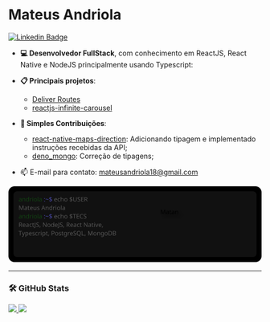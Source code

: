 # Mateus Andriola

[![Linkedin Badge](https://img.shields.io/badge/-Mateus%20Andriola-0066A1?style=flat-square&logo=Linkedin&logoColor=white&link=https://www.linkedin.com/in/mateusandriola/)](https://www.linkedin.com/in/mateusandriola/)

- **💻 Desenvolvedor FullStack**, com conhecimento em ReactJS, React Native e
  NodeJS principalmente usando Typescript:

- **📋 Principais projetos**:
  - [Deliver Routes](https://github.com/Matan18/APPEntregas)
  - [reactjs-infinite-carousel](https://github.com/reactjs-infinite-carousel)
- **🔧 Simples Contribuições**:
  - [react-native-maps-direction](https://github.com/bramus/react-native-maps-directions):
    Adicionando tipagem e implementado instruções recebidas da API;
  - [deno_mongo](https://github.com/denodrivers/deno_mongo): Correção de
    tipagens;

- 📫 E-mail para contato: mateusandriola18@gmail.com


<div align="center">
  <img src="/monitor.svg" />
</div>

---

### 🛠️ GitHub Stats

<div>
  <a href="https://github.com/Matan18">
  <img height="180em" src="https://github-readme-stats-eight-theta.vercel.app/api?username=Matan18&show_icons=true&theme=tokyonight&include_all_commits=true&count_private=true"/>
  <img height="180em" src="https://github-readme-stats-eight-theta.vercel.app/api/top-langs/?username=Matan18&layout=compact&langs_count=8&theme=tokyonight"/>
<div>

